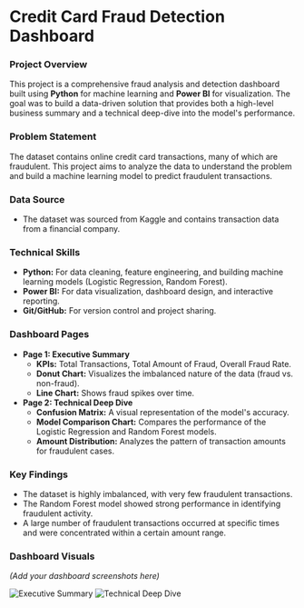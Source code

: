 # Credit Card Fraud Detection Dashboard

### **Project Overview**
This project is a comprehensive fraud analysis and detection dashboard built using **Python** for machine learning 
and **Power BI** for visualization. The goal was to build a data-driven solution that provides both a high-level business 
summary and a technical deep-dive into the model's performance.

### **Problem Statement**
The dataset contains online credit card transactions, many of which are fraudulent. 
This project aims to analyze the data to understand the problem and build a machine learning model to predict fraudulent transactions.

### **Data Source**
- The dataset was sourced from Kaggle and contains transaction data from a financial company.

### **Technical Skills**
- **Python:** For data cleaning, feature engineering, and building machine learning models (Logistic Regression, Random Forest).
- **Power BI:** For data visualization, dashboard design, and interactive reporting.
- **Git/GitHub:** For version control and project sharing.

### **Dashboard Pages**
- **Page 1: Executive Summary**
  - **KPIs:** Total Transactions, Total Amount of Fraud, Overall Fraud Rate.
  - **Donut Chart:** Visualizes the imbalanced nature of the data (fraud vs. non-fraud).
  - **Line Chart:** Shows fraud spikes over time.
- **Page 2: Technical Deep Dive**
  - **Confusion Matrix:** A visual representation of the model's accuracy.
  - **Model Comparison Chart:** Compares the performance of the Logistic Regression and Random Forest models.
  - **Amount Distribution:** Analyzes the pattern of transaction amounts for fraudulent cases.

### **Key Findings**
- The dataset is highly imbalanced, with very few fraudulent transactions.
- The Random Forest model showed strong performance in identifying fraudulent activity.
- A large number of fraudulent transactions occurred at specific times and were concentrated within a certain amount range.

### **Dashboard Visuals**
*(Add your dashboard screenshots here)*

![Executive Summary](link-to-your-screenshot-1.png)
![Technical Deep Dive](link-to-your-screenshot-2.png)
